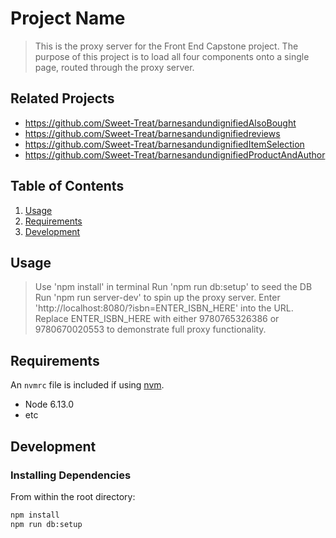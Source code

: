 # Project Name

> This is the proxy server for the Front End Capstone project. The purpose of this project is to load all four components onto a single page, routed through the proxy server.

## Related Projects

  - https://github.com/Sweet-Treat/barnesandundignifiedAlsoBought
  - https://github.com/Sweet-Treat/barnesandundignifiedreviews
  - https://github.com/Sweet-Treat/barnesandundignifiedItemSelection
  - https://github.com/Sweet-Treat/barnesandundignifiedProductAndAuthor

## Table of Contents

1. [Usage](#Usage)
1. [Requirements](#requirements)
1. [Development](#development)

## Usage

> Use 'npm install' in terminal
> Run 'npm run db:setup' to seed the DB
> Run 'npm run server-dev' to spin up the proxy server.
> Enter 'http://localhost:8080/?isbn=ENTER_ISBN_HERE' into the URL.
> Replace ENTER_ISBN_HERE with either 9780765326386 or 9780670020553 to demonstrate full proxy functionality.


## Requirements

An `nvmrc` file is included if using [nvm](https://github.com/creationix/nvm).

- Node 6.13.0
- etc

## Development

### Installing Dependencies

From within the root directory:

```sh
npm install
npm run db:setup
```

